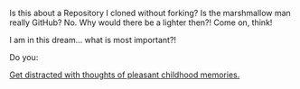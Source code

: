 Is this about a Repository I cloned without forking? Is the marshmallow man
really GitHub? No. Why would there be a lighter then?! Come on, think!

I am in this dream... what is most important?!

Do you:

[Get distracted with thoughts of pleasant childhood memories.](../../ghostbusters/ghostbusters.md)
